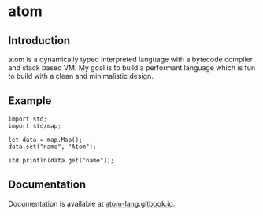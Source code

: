 # atom

## Introduction

atom is a dynamically typed interpreted language with a bytecode compiler and stack based VM.
My goal is to build a performant language which is fun to build with a clean and minimalistic design.

## Example

```atom
import std;
import std/map;

let data = map.Map();
data.set("name", "Atom");

std.println(data.get("name"));
```

## Documentation

Documentation is available at [atom-lang.gitbook.io](https://atom-lang.gitbook.io/).
